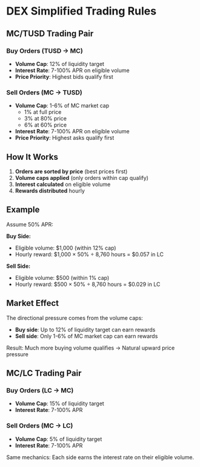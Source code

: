 # DEX Simplified Trading Rules

## MC/TUSD Trading Pair

### Buy Orders (TUSD → MC)
- **Volume Cap**: 12% of liquidity target
- **Interest Rate**: 7-100% APR on eligible volume
- **Price Priority**: Highest bids qualify first

### Sell Orders (MC → TUSD)
- **Volume Cap**: 1-6% of MC market cap
  - 1% at full price
  - 3% at 80% price
  - 6% at 60% price
- **Interest Rate**: 7-100% APR on eligible volume
- **Price Priority**: Highest asks qualify first

## How It Works

1. **Orders are sorted by price** (best prices first)
2. **Volume caps applied** (only orders within cap qualify)
3. **Interest calculated** on eligible volume
4. **Rewards distributed** hourly

## Example

Assume 50% APR:

**Buy Side:**
- Eligible volume: $1,000 (within 12% cap)
- Hourly reward: $1,000 × 50% ÷ 8,760 hours = $0.057 in LC

**Sell Side:**
- Eligible volume: $500 (within 1% cap)  
- Hourly reward: $500 × 50% ÷ 8,760 hours = $0.029 in LC

## Market Effect

The directional pressure comes from the volume caps:
- **Buy side**: Up to 12% of liquidity target can earn rewards
- **Sell side**: Only 1-6% of MC market cap can earn rewards

Result: Much more buying volume qualifies → Natural upward price pressure

## MC/LC Trading Pair

### Buy Orders (LC → MC)
- **Volume Cap**: 15% of liquidity target
- **Interest Rate**: 7-100% APR

### Sell Orders (MC → LC)
- **Volume Cap**: 5% of liquidity target
- **Interest Rate**: 7-100% APR

Same mechanics: Each side earns the interest rate on their eligible volume.